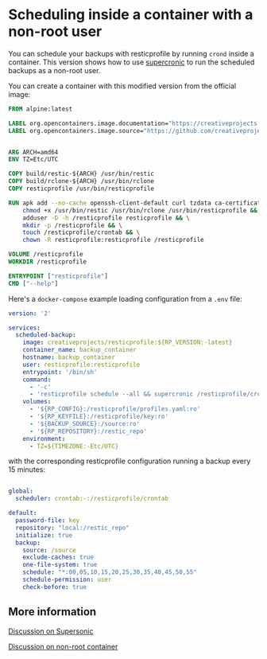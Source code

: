 # Scheduling inside a container with a non-root user

You can schedule your backups with resticprofile by running `crond` inside a container.
This version shows how to use [supercronic](https://github.com/aptible/supercronic) to run the scheduled backups as a non-root user.

You can create a container with this modified version from the official image:

```Dockerfile
FROM alpine:latest

LABEL org.opencontainers.image.documentation="https://creativeprojects.github.io/resticprofile/"
LABEL org.opencontainers.image.source="https://github.com/creativeprojects/resticprofile"


ARG ARCH=amd64
ENV TZ=Etc/UTC

COPY build/restic-${ARCH} /usr/bin/restic
COPY build/rclone-${ARCH} /usr/bin/rclone
COPY resticprofile /usr/bin/resticprofile

RUN apk add --no-cache openssh-client-default curl tzdata ca-certificates supercronic && \
    chmod +x /usr/bin/restic /usr/bin/rclone /usr/bin/resticprofile && \
    adduser -D -h /resticprofile resticprofile && \
    mkdir -p /resticprofile && \
    touch /resticprofile/crontab && \
    chown -R resticprofile:resticprofile /resticprofile

VOLUME /resticprofile
WORKDIR /resticprofile

ENTRYPOINT ["resticprofile"]
CMD ["--help"]
```

Here's a `docker-compose` example loading configuration from a `.env` file:

```yaml
version: '2'

services:
  scheduled-backup:
    image: creativeprojects/resticprofile:${RP_VERSION:-latest}
    container_name: backup_container
    hostname: backup_container
    user: resticprofile:resticprofile
    entrypoint: '/bin/sh'
    command:
      - '-c'
      - 'resticprofile schedule --all && supercronic /resticprofile/crontab'
    volumes:
      - '${RP_CONFIG}:/resticprofile/profiles.yaml:ro'
      - '${RP_KEYFILE}:/resticprofile/key:ro'
      - '${BACKUP_SOURCE}:/source:ro'
      - '${RP_REPOSITORY}:/restic_repo'
    environment:
      - TZ=${TIMEZONE:-Etc/UTC}

```

with the corresponding resticprofile configuration running a backup every 15 minutes:

```yaml

global:
  scheduler: crontab:-:/resticprofile/crontab

default:
  password-file: key
  repository: "local:/restic_repo"
  initialize: true
  backup:
    source: /source
    exclude-caches: true
    one-file-system: true
    schedule: "*:00,05,10,15,20,25,30,35,40,45,50,55"
    schedule-permission: user
    check-before: true

```

## More information

[Discussion on Supersonic](https://github.com/creativeprojects/resticprofile/issues/288)

[Discussion on non-root container](https://github.com/creativeprojects/resticprofile/issues/321)

